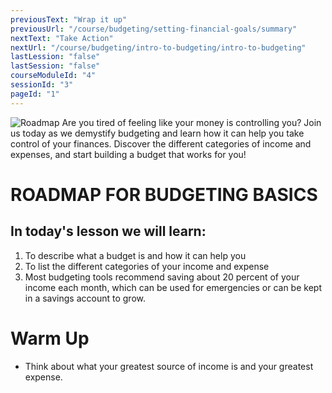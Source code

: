 ```yaml
---
previousText: "Wrap it up"
previousUrl: "/course/budgeting/setting-financial-goals/summary"
nextText: "Take Action"
nextUrl: "/course/budgeting/intro-to-budgeting/intro-to-budgeting"
lastLession: "false"
lastSession: "false"
courseModuleId: "4"
sessionId: "3"
pageId: "1"
---
```



![Roadmap](/assets/img/roadmap.png)
<sparkle-character-intro class="shift-up-overlap" position="right" character="yuna">
Are you tired of feeling like your money is controlling you? Join us today as we demystify budgeting and learn how it can help you take control of your finances. Discover the different categories of income and expenses, and start building a budget that works for you!</sparkle-character-intro>
# ROADMAP FOR BUDGETING BASICS
## In today's lesson we will learn:
1. To describe what a budget is and how it can help you 
2. To list the different categories of your income and expense
3. Most budgeting tools recommend saving about 20 percent of your income each month, which can be used for emergencies or can be kept in a savings account to grow. 

# Warm Up
- Think about what your greatest source of income is and your greatest expense.